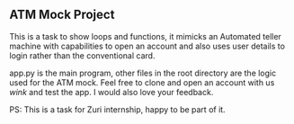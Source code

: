 ## ATM Mock Project
This is a task to show loops and functions, it mimicks an Automated teller machine with capabilities to open an account and also uses user details to login rather than the conventional card.

app.py is the main program, other files in the root directory are the logic used for the ATM mock.
Feel free to clone and open an account with us *wink* and test the app.
I would also love your feedback.

PS: This is a task for Zuri internship, happy to be part of it.

